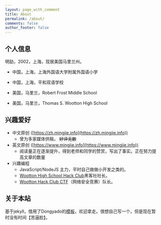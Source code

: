 ```yaml
---
layout: page_with_comment
title: About
permalink: /about/
comments: false
author_footer: false
---
```


## 个人信息

明劼，2002，上海，现居美国马里兰州。

* 中国，上海，上海外国语大学附属外国语小学

* 中国，上海，平和双语学校

* 美国，马里兰，Robert Frost Middle School

* 美国，马里兰，Thomas S. Wootton High School

## 兴趣爱好
* 中文原创 ([https://zh.mingjie.info](https://zh.mingjie.info))
    * 曾为多家媒体供稿， ~~好评无数~~ 
* 英文原创 ([https://www.mingjie.info](https://www.mingjie.info))
    * 阅读量正在逐渐提升，得到老师和同学的赞赏，写出了事实。正在努力提高文章的数量
* 兴趣编程
    * JavaScript/NodeJS 主力，平时自己做做小开发之类的。
    * [Wootton High School Hack Club](https://mdhack.tech/)黑客社社长。
    * [Wootton Hack Club CTF](https://ctftime.org/team/36082)（网络安全竞赛）队长。

## 关于本站

基于jekyll，借用了Dongyado的[模板](https://github.com/dongyado/dongyado.github.io)，欢迎拿走。很想自己写一个，但是现在暂时没有时间【苦逼脸】。

